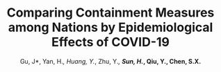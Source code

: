 ---
title: "Comparing Containment Measures among Nations by Epidemiological Effects of COVID-19"
collection: publications
permalink: /publication/2020_NSR
author: Gu, J*, Yan, H.*, Huang, Y.*, Zhu, Y.*, <strong>Sun, H.*<strong>, Qiu, Y., Chen, S.X.
conf: 'National Science Review'
year: 2020
paperurl: /publications/papers/2020_NSR.pdf
additional: true
---